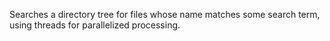 Searches a directory tree for files whose name matches some search term,</br>
using threads for parallelized processing.